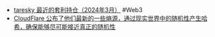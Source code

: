 - [taresky 最近的套利持仓（2024年3月）](https://twitter.com/taresky/status/1766286161377702392) #Web3
- [CloudFlare 公布了他们最新的一些熵源，通过现实世界中的随机性产生哈希，确保能够尽可能接近真正的随机性](https://twitter.com/landiantech/status/1766655805720522764)
